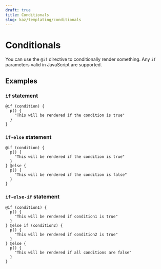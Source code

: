 ```yaml
---
draft: true
title: Conditionals
slug: kaz/templating/conditionals
---
```


# Conditionals

You can use the `@if` directive to conditionally render something. Any `if` parameters valid in JavaScript are supported.

## Examples

### `if` statement

```kaz
@if (condition) {
  p() {
    "This will be rendered if the condition is true"
  }
}
```

### `if-else` statement

```kaz
@if (condition) {
  p() {
    "This will be rendered if the condition is true"
  }
} @else {
  p() {
    "This will be rendered if the condition is false"
  }
}
```

### `if-else-if` statement

```kaz
@if (condition1) {
  p() {
    "This will be rendered if condition1 is true"
  }
} @else if (condition2) {
  p() {
    "This will be rendered if condition2 is true"
  }
} @else {
  p() {
    "This will be rendered if all conditions are false"
  }
}
```

